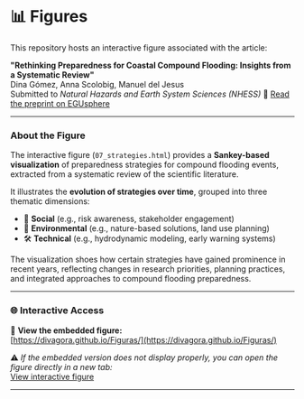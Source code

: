 # 📊 Figures

This repository hosts an interactive figure associated with the article:

**"Rethinking Preparedness for Coastal Compound Flooding: Insights from a Systematic Review"**  
 Dina Gómez, Anna Scolobig, Manuel del Jesus  
Submitted to *Natural Hazards and Earth System Sciences (NHESS)*
🔗 [Read the preprint on EGUsphere](https://egusphere.copernicus.org/preprints/2025/egusphere-2025-262/)

---

###  About the Figure

The interactive figure (`07_strategies.html`) provides a **Sankey-based visualization** of preparedness strategies for compound flooding events, extracted from a systematic review of the scientific literature.

It illustrates the **evolution of strategies over time**, grouped into three thematic dimensions:

- 🧠 **Social** (e.g., risk awareness, stakeholder engagement)  
- 🌿 **Environmental** (e.g., nature-based solutions, land use planning)  
- 🛠️ **Technical** (e.g., hydrodynamic modeling, early warning systems)

The visualization shoes how certain strategies have gained prominence in recent years, reflecting changes in research priorities, planning practices, and integrated approaches to compound flooding preparedness.

---

### 🌐 Interactive Access

🔗 **View the embedded figure:**  
[https://divagora.github.io/Figuras/](https://divagora.github.io/Figuras/)

⚠️ *If the embedded version does not display properly, you can open the figure directly in a new tab:*  
[View interactive figure](https://divagora.github.io/Figuras/07_strategies.html)

---

